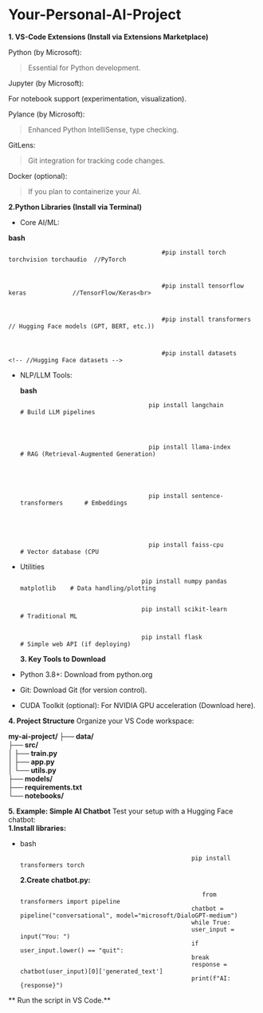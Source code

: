 # Your-Personal-AI-Project
**1. VS-Code Extensions (Install via Extensions Marketplace)**

Python (by Microsoft):

>Essential for Python development.

Jupyter (by Microsoft):

For notebook support (experimentation, visualization).

Pylance (by Microsoft):

>Enhanced Python IntelliSense, type checking.

GitLens:

>Git integration for tracking code changes.

Docker (optional):

>If you plan to containerize your AI.

**2.Python Libraries (Install via Terminal)**

- Core AI/ML:

**bash**

                                               #pip install torch torchvision torchaudio  //PyTorch

                                                                   
#
                                               #pip install tensorflow keras             //TensorFlow/Keras<br>

#                                               

                                               #pip install transformers   // Hugging Face models (GPT, BERT, etc.))


#
                                               #pip install datasets                   <!-- //Hugging Face datasets -->


- NLP/LLM Tools:

  **bash**



                                          pip install langchain                  # Build LLM pipelines



  
                                          pip install llama-index                # RAG (Retrieval-Augmented Generation)





                                          pip install sentence-transformers      # Embeddings




  
                                          pip install faiss-cpu                  # Vector database (CPU


- Utilities

                                        pip install numpy pandas matplotlib    # Data handling/plotting

  
                                        pip install scikit-learn               # Traditional ML

  
                                        pip install flask                     # Simple web API (if deploying)

  **3. Key Tools to Download**
- Python 3.8+:
Download from python.org

- Git:
Download Git (for version control).

- CUDA Toolkit (optional):
For NVIDIA GPU acceleration (Download here).


**4. Project Structure**
Organize your VS Code workspace:


**my-ai-project/
├── data/                  <!-- Store datasets -->  
├── src/                   <!-- Code -->  
│   ├── train.py           <!-- Training script -->  
│   ├── app.py             <!-- Deployment script -->  
│   └── utils.py           <!-- Helper functions -->  
├── models/                <!-- Save trained models -->  
├── requirements.txt       <!-- Dependencies-->  
└── notebooks/             <!-- Jupyter experiments -->**  


**5. Example: Simple AI Chatbot**
Test your setup with a Hugging Face chatbot:  
**1.Install libraries:**
- bash

                                                      pip install transformers torch


  **2.Create chatbot.py:**
                                                                                                           
                                                         from transformers import pipeline                                                     
                                                      chatbot = pipeline("conversational", model="microsoft/DialoGPT-medium")  
                                                      while True:  
                                                      user_input = input("You: ")  
                                                      if user_input.lower() == "quit":  
                                                      break  
                                                      response = chatbot(user_input)[0]['generated_text']  
                                                      print(f"AI: {response}")

 ** Run the script in VS Code.**
